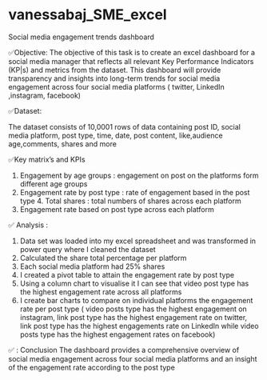 # vanessabaj_SME_excel
Social media engagement trends dashboard 


✅Objective:
The objective of this task is to create an excel dashboard for a social media manager that reflects all relevant Key Performance Indicators (KP|s) and metrics from the dataset.
This dashboard will provide transparency and insights into long-term trends for social media engagement across four
social media platforms ( twitter, LinkedIn ,instagram, facebook)



✅Dataset:

The dataset consists of 10,0001 rows of data containing post ID, social media platform, post type, time, date, post content, like,audience age,comments, shares and more 



✅Key matrix’s and KPIs 
1. Engagement by age groups : engagement on post on the platforms form different age groups 
2. Engagement rate by post type : rate of engagement based in the post type 4.  Total shares : total numbers of shares across each platform
3.  Engagement rate based on post type across each platform


✅ Analysis :
1. Data set was loaded into my excel spreadsheet and was transformed in power query where I cleaned the dataset
2. Calculated the share  total percentage per platform
3. Each social media platform had  25% shares 
4. I created a pivot table to attain the engagement rate by post type 
5. Using a column chart to visualise it I can see that video post type has the highest engagement rate across all platforms 
6. I create bar charts to compare on individual platforms the engagement rate per post type ( video posts type has the highest engagement on instagram, link post type has the highest engagement rate on twitter, link post type has the highest engagements rate on LinkedIn while video posts type has the highest engagement rates on facebook) 


✅ : Conclusion 
        The dashboard provides a comprehensive overview of social media engagement across four social media platforms and an insight of the engagement rate according to the post type
